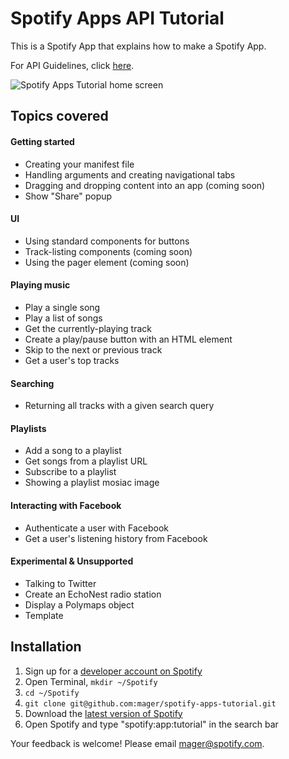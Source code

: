 # Spotify Apps API Tutorial

This is a Spotify App that explains how to make a Spotify App. 

For API Guidelines, click [here](http://developer.spotify.com/download/spotify-apps-api/guidelines/).

![Spotify Apps Tutorial home screen](https://github.com/mager/spotify-apps-tutorial/raw/master/img/spotify-apps-tutorial-v2.jpg)

## Topics covered

#### Getting started

 * Creating your manifest file
 * Handling arguments and creating navigational tabs
 * Dragging and dropping content into an app (coming soon)
 * Show "Share" popup

#### UI

 * Using standard components for buttons
 * Track-listing components (coming soon)
 * Using the pager element (coming soon)

#### Playing music

 * Play a single song
 * Play a list of songs
 * Get the currently-playing track
 * Create a play/pause button with an HTML element
 * Skip to the next or previous track
 * Get a user's top tracks

#### Searching

 * Returning all tracks with a given search query

#### Playlists

 * Add a song to a playlist
 * Get songs from a playlist URL
 * Subscribe to a playlist
 * Showing a playlist mosiac image

#### Interacting with Facebook

 * Authenticate a user with Facebook
 * Get a user's listening history from Facebook

#### Experimental & Unsupported

 * Talking to Twitter
 * Create an EchoNest radio station
 * Display a Polymaps object
 * Template

## Installation

 1. Sign up for a [developer account on Spotify](http://developer.spotify.com/en/spotify-apps-api/developer-signup/) 
 2. Open Terminal, `mkdir ~/Spotify`
 3. `cd ~/Spotify`
 4. `git clone git@github.com:mager/spotify-apps-tutorial.git`
 6. Download the [latest version of Spotify](http://spotify.com/download)
 7. Open Spotify and type "spotify:app:tutorial" in the search bar

Your feedback is welcome! Please email mager@spotify.com.
